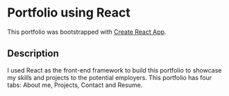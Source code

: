 # Portfolio using React

This portfolio was bootstrapped with [Create React App](https://github.com/facebook/create-react-app).

## Description

I used React as the front-end framework to build this portfolio to showcase my skills and projects to the potential employers. This portfolio has four tabs: About me, Projects, Contact and Resume.
